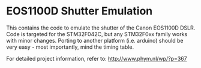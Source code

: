 # EOS1100D Shutter Emulation

This contains the code to emulate the shutter of the Canon EOS1100D DSLR.
Code is targeted for the STM32F042C, but any STM32F0xx family works with minor changes.
Porting to another platform (i.e. arduino) should be very easy - most importantly,
mind the timing table.

For detailed project information, refer to:
http://www.phym.nl/wp/?p=367
